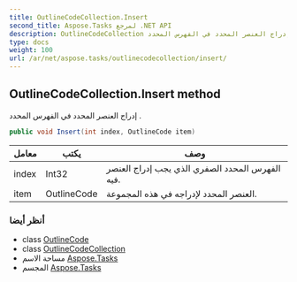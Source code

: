 ```yaml
---
title: OutlineCodeCollection.Insert
second_title: Aspose.Tasks لمرجع .NET API
description: OutlineCodeCollection طريقة. إدراج العنصر المحدد في الفهرس المحدد .
type: docs
weight: 100
url: /ar/net/aspose.tasks/outlinecodecollection/insert/
---
```

## OutlineCodeCollection.Insert method

إدراج العنصر المحدد في الفهرس المحدد .

```csharp
public void Insert(int index, OutlineCode item)
```

| معامل | يكتب | وصف |
| --- | --- | --- |
| index | Int32 | الفهرس المحدد الصفري الذي يجب إدراج العنصر فيه. |
| item | OutlineCode | العنصر المحدد لإدراجه في هذه المجموعة. |

### أنظر أيضا

* class [OutlineCode](../../outlinecode/)
* class [OutlineCodeCollection](../)
* مساحة الاسم [Aspose.Tasks](../../outlinecodecollection/)
* المجسم [Aspose.Tasks](../../../)


